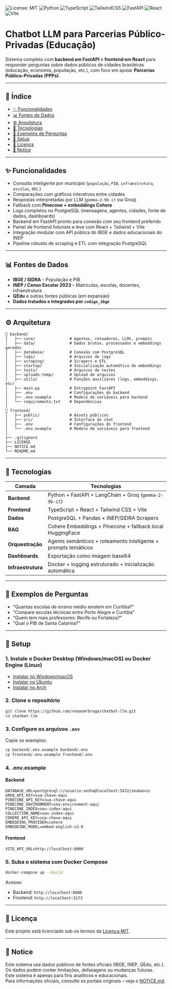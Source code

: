 ![License: MIT](https://img.shields.io/badge/License-MIT-yellow.svg?style=for-the-badge)
![Python](https://img.shields.io/badge/Python-3.10%2B-blue?style=for-the-badge&logo=python&logoColor=white)
![TypeScript](https://img.shields.io/badge/TypeScript-3178C6?style=for-the-badge&logo=typescript&logoColor=white)
![TailwindCSS](https://img.shields.io/badge/Tailwind_CSS-38B2AC?style=for-the-badge&logo=tailwind-css&logoColor=white)
![FastAPI](https://img.shields.io/badge/FastAPI-00C7B7?style=for-the-badge&logo=fastapi&logoColor=white)
![React](https://img.shields.io/badge/React-2023-%2361DAFB?style=for-the-badge&logo=react&logoColor=white)
![Vite](https://img.shields.io/badge/Vite-646CFF?style=for-the-badge&logo=vite&logoColor=white)

# Chatbot LLM para Parcerias Público-Privadas (Educação)

Sistema completo com **backend em FastAPI** e **frontend em React** para responder perguntas sobre dados públicos de cidades brasileiras (educação, economia, população, etc.), com foco em apoiar **Parcerias Público-Privadas (PPPs)**.

---

## 📌 Índice

- [✨ Funcionalidades](#-funcionalidades)
- [📊 Fontes de Dados](#-fontes-de-dados)
- [⚙️ Arquitetura](#️-arquitetura)
- [🧰 Tecnologias](#-tecnologias)
- [💬 Exemplos de Perguntas](#-exemplos-de-perguntas)
- [🚀 Setup](#-setup)
- [📄 Licença](#-licença)
- [📢 Notice](#-notice)

---

## ✨ Funcionalidades

- Consulta inteligente por município (`população`, `PIB`, `infraestrutura`, `escolas`, etc.)
- Comparações com gráficos interativos entre cidades
- Respostas interpretadas por LLM (`gemma-2-9b-it` via Groq)
- Fallback com **Pinecone + embeddings Cohere**
- Logs completos no PostgreSQL (mensagens, agentes, cidades, fonte de dados, dashboards)
- Backend em FastAPI pronto para conexão com seu frontend preferido
- Painel de frontend futurista e leve com React + Tailwind + Vite
- Integração modular com API pública do IBGE e dados educacionais do INEP
- Pipeline robusto de scraping e ETL com integração PostgreSQL

---

## 📊 Fontes de Dados

- **IBGE / SIDRA** – População e PIB
- **INEP / Censo Escolar 2023** – Matrículas, escolas, docentes, infraestrutura
- **QEdu** e outras fontes públicas (em expansão)
- **Dados tratados e integrados por `codigo_ibge`**

---

## ⚙️ Arquitetura

```
📁 backend/
│   ├── core/               # Agentes, roteadores, LLMs, prompts
│   ├── data/               # Dados brutos, processados e embeddings gerados
│   ├── database/           # Conexão com PostgreSQL
│   ├── logs/               # Arquivos de logs
│   ├── scraping/           # Scrapers e ETL
│   ├── startup/            # Inicialização automática de embeddings
│   ├── tests/              # Arquivos de testes
│   ├── uploads-temp/       # Upload de arquivos
│   ├── utils/              # Funções auxiliares (logs, embeddings, etc)
│   ├── main.py             # Entrypoint FastAPI
│   ├── .env                # Configurações do backend
│   ├── .env.example        # Modelo de variáveis para backend
│   └── requirements.txt    # Dependências
│
📁 frontend/
│   ├── public/             # Assets públicos
│   ├── src/                # Interface do chat
│   ├── .env                # Configurações do frontend
│   └── .env.example        # Modelo de variáveis para frontend
│
├── .gitignore
├── LICENSE
├── NOTICE.md
└── README.md
```

---

## 🧰 Tecnologias

| Camada             | Tecnologias                                                                   |
|--------------------|-------------------------------------------------------------------------------|
| **Backend**        | Python + FastAPI + LangChain + Groq (`gemma-2-9b-it`)                         |
| **Frontend**       | TypeScript + React + Tailwind CSS + Vite                                      |
| **Dados**          | PostgreSQL + Pandas + INEP/SIDRA Scrapers                                     |
| **RAG**            | Cohere Embeddings + Pinecone + fallback local HuggingFace                     |
| **Orquestração**   | Agents semânticos + roteamento inteligente + prompts temáticos                |
| **Dashboards**     | Exportação como imagem base64                                                 |
| **Infraestrutura** | Docker + logging estruturado + inicialização automática                       |

---

## 💬 Exemplos de Perguntas

- "Quantas escolas de ensino médio existem em Curitiba?"
- "Compare escolas técnicas entre Porto Alegre e Curitiba"
- "Quem tem mais professores: Recife ou Fortaleza?"
- "Qual o PIB de Santa Catarina?"

---

## 🚀 Setup

### 1. Instale o Docker Desktop (Windows/macOS) ou Docker Engine (Linux)

- [Instalar no Windows/macOS](https://www.docker.com/products/docker-desktop/)
- [Instalar no Ubuntu](https://docs.docker.com/engine/install/ubuntu/)
- [Instalar no Arch](https://wiki.archlinux.org/title/Docker)

### 2. Clone o repositório

```bash
git clone https://github.com/renanmrbraga/chatbot-llm.git
cd chatbot-llm
```

### 3. Configure os arquivos `.env`

Copie os exemplos:

```bash
cp backend/.env.example backend/.env
cp frontend/.env.example frontend/.env
```

### 4. .env.example

#### Backend
```dotenv
DATABASE_URL=postgresql://usuario:senha@localhost:5432/seubanco
GROQ_API_KEY=sua-chave-aqui
PINECONE_API_KEY=sua-chave-aqui
PINECONE_ENVIRONMENT=seu-environment-aqui
PINECONE_INDEX=seu-index-aqui
COLLECTION_NAME=seu-index-aqui
COHERE_API_KEY=sua-chave-aqui
EMBEDDING_PROVIDER=cohere
EMBEDDING_MODEL=embed-english-v3.0
```

#### Frontend
```dotenv
VITE_API_URL=http://localhost:8000
```

### 5. Suba o sistema com Docker Compose

```bash
docker-compose up --build
```

Acesse:

- Backend: `http://localhost:8000`
- Frontend: `http://localhost:5173`

---

## 📄 Licença

Este projeto está licenciado sob os termos da [Licença MIT](./LICENSE).

---

## 📢 Notice

Este sistema usa dados públicos de fontes oficiais (IBGE, INEP, QEdu, etc.).  
Os dados podem conter limitações, defasagens ou mudanças futuras.  
Este sistema é apenas para fins analíticos e educacionais.  
Para informações oficiais, consulte os portais originais – veja o [NOTICE.md](./NOTICE.md).
